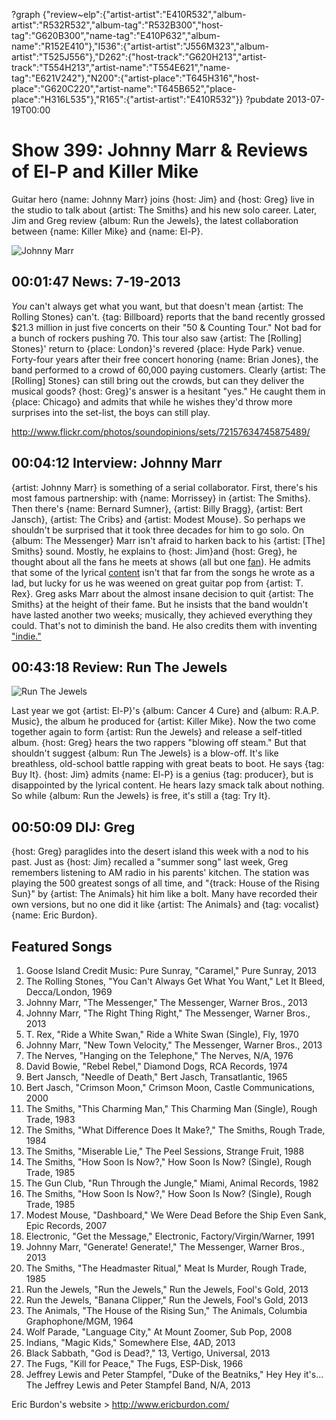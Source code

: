 ?graph {"review~elp":{"artist-artist":"E410R532","album-artist":"R532R532","album-tag":"R532B300","host-tag":"G620B300","name-tag":"E410P632","album-name":"R152E410"},"I536":{"artist-artist":"J556M323","album-artist":"T525J556"},"D262":{"host-track":"G620H213","artist-track":"T554H213","artist-name":"T554E621","name-tag":"E621V242"},"N200":{"artist-place":"T645H316","host-place":"G620C220","artist-name":"T645B652","place-place":"H316L535"},"R165":{"artist-artist":"E410R532"}}
?pubdate 2013-07-19T00:00

# Show 399: Johnny Marr & Reviews of El-P and Killer Mike
Guitar hero {name: Johnny Marr} joins {host: Jim} and {host: Greg} live in the studio to talk about {artist: The Smiths} and his new solo career. Later, Jim and Greg review {album: Run the Jewels}, the latest collaboration between {name: Killer Mike} and {name: El-P}.

![Johnny Marr](//static.soundopinions.org/images/2013/johnnymarr2.jpg)

## 00:01:47 News: 7-19-2013
*You* can't always get what you want, but that doesn't mean {artist: The Rolling Stones} can't. {tag: Billboard} reports that the band recently grossed $21.3 million in just five concerts on their "50 & Counting Tour." Not bad for a bunch of rockers pushing 70. This tour also saw {artist: The [Rolling] Stones}' return to {place: London}'s revered {place: Hyde Park} venue. Forty-four years after their free concert honoring {name: Brian Jones}, the band performed to a crowd of 60,000 paying customers. Clearly {artist: The [Rolling] Stones} can still bring out the crowds, but can they deliver the musical goods? {host: Greg}'s answer is a hesitant "yes." He caught them in {place: Chicago} and admits that while he wishes they'd throw more surprises into the set-list, the boys can still play.

http://www.flickr.com/photos/soundopinions/sets/72157634745875489/

## 00:04:12 Interview: Johnny Marr
{artist: Johnny Marr} is something of a serial collaborator. First, there's his most famous partnership: with {name: Morrissey} in {artist: The Smiths}. Then there's {name: Bernard Sumner}, {artist: Billy Bragg}, {artist: Bert Jansch}, {artist: The Cribs} and {artist: Modest Mouse}. So perhaps we shouldn't be surprised that it took three decades for him to go solo. On {album: The Messenger} Marr isn't afraid to harken back to his {artist: [The] Smiths} sound. Mostly, he explains to {host: Jim}and {host: Greg}, he thought about all the fans he meets at shows (all but one [fan](http://www.nme.com/news/the-smiths/70703)). He admits that some of the lyrical [content](http://www.lyricsty.com/johnny-marr-new-town-velocity-lyrics.html) isn't that far from the songs he wrote as a lad, but lucky for us he was weened on great guitar pop from {artist: T. Rex}. Greg asks Marr about the almost insane decision to quit {artist: The Smiths} at the height of their fame. But he insists that the band wouldn't have lasted another two weeks; musically, they achieved everything they could. That's not to diminish the band. He also credits them with inventing ["indie."](http://www.guardian.co.uk/music/2013/jan/11/johnny-marr-smiths-morrissey-politics-pop)

## 00:43:18 Review: Run The Jewels
![Run The Jewels](http://is4.mzstatic.com/image/thumb/Music1/v4/72/f1/5f/72f15f23-217c-268c-60e2-0c3e6e07f37b/source/600x600bb.jpg "732932144/1020437825")

Last year we got {artist: El-P}'s {album: Cancer 4 Cure} and {album: R.A.P. Music}, the album he produced for {artist: Killer Mike}. Now the two come together again to form {artist: Run the Jewels} and release a self-titled album. {host: Greg} hears the two rappers "blowing off steam." But that shouldn't suggest {album: Run The Jewels} is a blow-off. It's like breathless, old-school battle rapping with great beats to boot. He says {tag: Buy It}. {host: Jim} admits {name: El-P} is a genius {tag: producer}, but is disappointed by the lyrical content. He hears lazy smack talk about nothing. So while {album: Run the Jewels} is free, it's still a {tag: Try It}.

## 00:50:09 DIJ: Greg
{host: Greg} paraglides into the desert island this week with a nod to his past. Just as {host: Jim} recalled a "summer song" last week, Greg remembers listening to AM radio in his parents' kitchen. The station was playing the 500 greatest songs of all time, and "{track: House of the Rising Sun}" by {artist: The Animals} hit him like a bolt. Many have recorded their own versions, but no one did it like {artist: The Animals} and {tag: vocalist} {name: Eric Burdon}.

## Featured Songs
1. Goose Island Credit Music: Pure Sunray, "Caramel," Pure Sunray, 2013
2. The Rolling Stones, "You Can't Always Get What You Want," Let It Bleed, Decca/London, 1969
3. Johnny Marr, "The Messenger," The Messenger, Warner Bros., 2013
4. Johnny Marr, "The Right Thing Right," The Messenger, Warner Bros., 2013
5. T. Rex, "Ride a White Swan," Ride a White Swan (Single), Fly, 1970
6. Johnny Marr, "New Town Velocity," The Messenger, Warner Bros., 2013
7. The Nerves, "Hanging on the Telephone," The Nerves, N/A, 1976
8. David Bowie, "Rebel Rebel," Diamond Dogs, RCA Records, 1974
9. Bert Jansch, "Needle of Death," Bert Jasch, Transatlantic, 1965
10. Bert Jasch, "Crimson Moon," Crimson Moon, Castle Communications, 2000
11. The Smiths, "This Charming Man," This Charming Man (Single), Rough Trade, 1983
12. The Smiths, "What Difference Does It Make?," The Smiths, Rough Trade, 1984
13. The Smiths, "Miserable Lie," The Peel Sessions, Strange Fruit, 1988
14. The Smiths, "How Soon Is Now?," How Soon Is Now? (Single), Rough Trade, 1985
15. The Gun Club, "Run Through the Jungle," Miami, Animal Records, 1982
16. The Smiths, "How Soon Is Now?," How Soon Is Now? (Single), Rough Trade, 1985
17. Modest Mouse, "Dashboard," We Were Dead Before the Ship Even Sank, Epic Records, 2007
18. Electronic, "Get the Message," Electronic, Factory/Virgin/Warner, 1991
19. Johnny Marr, "Generate! Generate!," The Messenger, Warner Bros., 2013
20. The Smiths, "The Headmaster Ritual," Meat Is Murder, Rough Trade, 1985
21. Run the Jewels, "Run the Jewels," Run the Jewels, Fool's Gold, 2013
22. Run the Jewels, "Banana Clipper," Run the Jewels, Fool's Gold, 2013
23. The Animals, "The House of the Rising Sun," The Animals, Columbia Graphophone/MGM, 1964
24. Wolf Parade, "Language City," At Mount Zoomer, Sub Pop, 2008
25. Indians, "Magic Kids," Somewhere Else, 4AD, 2013
26. Black Sabbath, "God is Dead?," 13, Vertigo, Universal, 2013
27. The Fugs, "Kill for Peace," The Fugs, ESP-Disk, 1966
28. Jeffrey Lewis and Peter Stampfel, "Duke of the Beatniks," Hey Hey it's... The Jeffrey Lewis and Peter Stampfel Band, N/A, 2013



Eric Burdon's website > http://www.ericburdon.com/